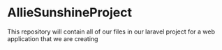 # AllieSunshineProject
This repository will contain all of our files in our laravel project for a web application that we are creating
